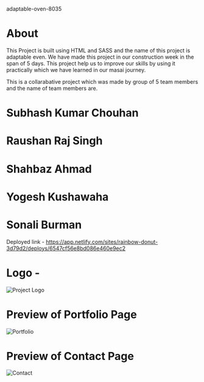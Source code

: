 
adaptable-oven-8035

# About

This Project is built using HTML and SASS and the name of this project is adaptable even. We have made this project in our construction week in the span of 5 days. This project help us to improve our skills by using it practically which we have learned in our masai journey.

This is a collarabative project which was made by group of 5 team members and the name of team members are.
# Subhash Kumar Chouhan
# Raushan Raj Singh
# Shahbaz Ahmad
# Yogesh Kushawaha
# Sonali Burman

Deployed link - https://app.netlify.com/sites/rainbow-donut-3d79d2/deploys/6547cf56e8bd086e460e9ec2

# Logo -
![Project Logo](https://github.com/Skchouhan753/CW-Project-WEB204/assets/104707355/70403711-dc9f-4c3a-a56f-3747bdb98f1d)

# Preview of Portfolio Page

![Portfolio](https://github.com/Skchouhan753/CW-Project-WEB204/assets/104707355/f86bb066-7b8d-4f87-a21e-48da371fb3a9)

# Preview of Contact Page

![Contact](https://github.com/Skchouhan753/CW-Project-WEB204/assets/104707355/cf9db44b-ccdd-4010-82a2-143d6440beff)

